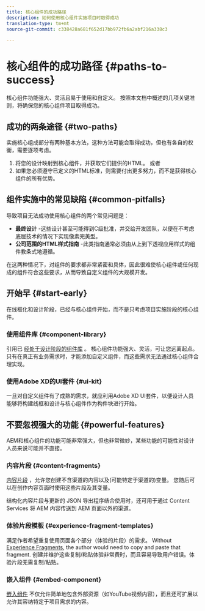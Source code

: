 ```yaml
---
title: 核心组件的成功路径
description: 如何使用核心组件实施项目时取得成功
translation-type: tm+mt
source-git-commit: c338428a681f652d17bb972fb6a2abf216a338c3

---
```



# 核心组件的成功路径 {#paths-to-success}

核心组件功能强大、灵活且易于使用和自定义。 按照本文档中概述的几项关键准则，将确保您的核心组件项目取得成功。

## 成功的两条途径 {#two-paths}

实施核心组成部分有两种基本方法，这种方法可能会取得成功，但也有各自的权衡，需要逐项考虑。

1. 将您的设计映射到核心组件，并获取它们提供的HTML。 或者
1. 如果您必须遵守已定义的HTML标准，则需要付出更多努力，而不是获得核心组件的所有优势。

## 组件实施中的常见缺陷 {#common-pitfalls}

导致项目无法成功使用核心组件的两个常见问题是：

* **最终设计** -这些设计甚至可能得到C级批准，并交给开发团队，以便在不考虑底层技术的情况下实现像素完美型。
* **公司范围的HTML样式指南** -此类指南通常必须由从上到下透视应用样式的组件教条式地遵循。

在这两种情况下，对组件的要求都非常紧密和具体，因此很难使核心组件或任何现成的组件符合这些要求，从而导致自定义组件的大规模开发。

## 开始早 {#start-early}

在线框化和设计阶段，已经与核心组件开始，而不是只考虑项目实施阶段的核心组件。

### 使用组件库 {#component-library}

引用已 [经处于设计阶段的组件库](https://adobe.com/go/aem_cmp_library) 。 核心组件功能强大、灵活，可让您远离起点。 只有在真正有业务需求时，才能添加自定义组件，而这些需求无法通过核心组件合理实现。

### 使用Adobe XD的UI套件 {#ui-kit}

一旦对自定义组件有了成熟的需求，就应利用Adobe XD [](https://docs.adobe.com/content/help/en/experience-manager-learn/getting-started-wknd-tutorial-develop/assets/overview/AEM_UI-kit_Wireframe.xd) UI套件，以便设计人员能够将构建线框和设计与核心组件作为构件块进行开始。

## 不要忽视强大的功能 {#powerful-features}

AEM和核心组件的功能可能非常强大，但也非常微妙，某些功能的可能性对设计人员来说可能并不直接。

### 内容片段 {#content-fragments}

[内容片段](https://docs.adobe.com/content/help/en/experience-manager-cloud-service/sites/authoring/fundamentals/content-fragments.html) ，允许您创建不含渠道的内容以及(可能特定于渠道的)变量。 您随后可以在创作内容页面时使用这些片段及其变量。

结构化内容片段与更新的 JSON 导出程序结合使用时，还可用于通过 Content Services 将 AEM 内容传送到 AEM 页面以外的渠道。

### 体验片段模板 {#experience-fragment-templates}

满足作者希望重复使用页面各个部分（体验的片段）的需求。
Without [Experience Fragments,](https://docs.adobe.com/content/help/en/experience-manager-cloud-service/sites/authoring/fundamentals/experience-fragments.html) the author would need to copy and paste that fragment. 创建并维护这些复制/粘贴体验非常费时，而且容易导致用户错误。体验片段无需复制/粘贴。

### 嵌入组件 {#embed-component}

[嵌入组件](/help/components/embed.md) 不仅允许简单地包含外部资源（如YouTube视频内容），而且还可扩展以允许其容纳特定于项目需求的内容。